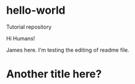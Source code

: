 # hello-world

Tutorial repository

Hi Humans!

James here.  I'm testing the editing of readme file.

# Another title here?
